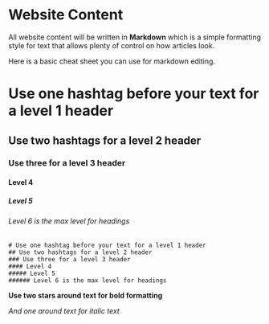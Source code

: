 # Website Content

All website content will be written in **Markdown** which is a simple formatting style for text that allows plenty of control on how articles look.

Here is a basic cheat sheet you can use for markdown editing.

# Use one hashtag before your text for a level 1 header

## Use two hashtags for a level 2 header

### Use three for a level 3 header

#### Level 4

##### Level 5

###### Level 6 is the max level for headings

```
# Use one hashtag before your text for a level 1 header
## Use two hashtags for a level 2 header
### Use three for a level 3 header
#### Level 4
##### Level 5
###### Level 6 is the max level for headings

```

**Use two stars around text for bold formatting**

*And one around text for italic text*
